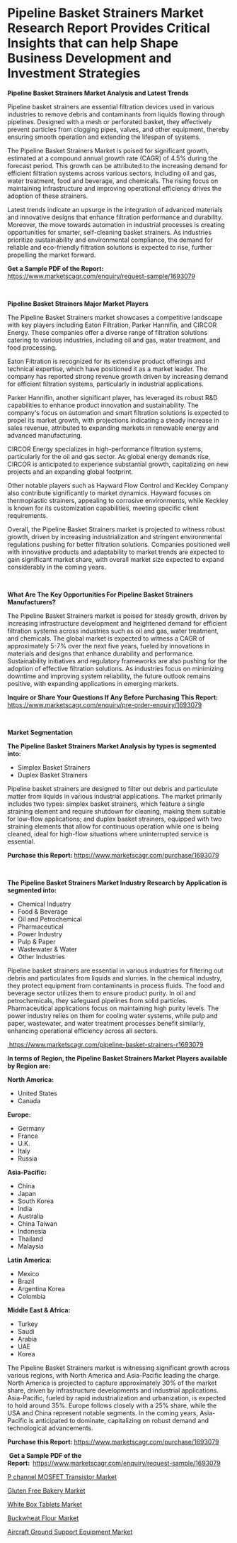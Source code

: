 <p><h1>Pipeline Basket Strainers Market Research Report Provides Critical Insights that can help Shape Business Development and Investment Strategies</h1></p><p><strong>Pipeline Basket Strainers Market Analysis and Latest Trends</strong></p>
<p><p>Pipeline basket strainers are essential filtration devices used in various industries to remove debris and contaminants from liquids flowing through pipelines. Designed with a mesh or perforated basket, they effectively prevent particles from clogging pipes, valves, and other equipment, thereby ensuring smooth operation and extending the lifespan of systems.</p><p>The Pipeline Basket Strainers Market is poised for significant growth, estimated at a compound annual growth rate (CAGR) of 4.5% during the forecast period. This growth can be attributed to the increasing demand for efficient filtration systems across various sectors, including oil and gas, water treatment, food and beverage, and chemicals. The rising focus on maintaining infrastructure and improving operational efficiency drives the adoption of these strainers.</p><p>Latest trends indicate an upsurge in the integration of advanced materials and innovative designs that enhance filtration performance and durability. Moreover, the move towards automation in industrial processes is creating opportunities for smarter, self-cleaning basket strainers. As industries prioritize sustainability and environmental compliance, the demand for reliable and eco-friendly filtration solutions is expected to rise, further propelling the market forward.</p></p>
<p><strong>Get a Sample PDF of the Report:&nbsp;</strong> <a href="https://www.marketscagr.com/enquiry/request-sample/1693079?utm_campaign=1610&utm_medium=2&utm_source=Github&utm_content=ia&utm_term=30102024&utm_id=pipeline-basket-strainers">https://www.marketscagr.com/enquiry/request-sample/1693079</a></p>
<p>&nbsp;</p>
<p><strong>Pipeline Basket Strainers Major Market Players</strong></p>
<p><p>The Pipeline Basket Strainers market showcases a competitive landscape with key players including Eaton Filtration, Parker Hannifin, and CIRCOR Energy. These companies offer a diverse range of filtration solutions catering to various industries, including oil and gas, water treatment, and food processing.</p><p>Eaton Filtration is recognized for its extensive product offerings and technical expertise, which have positioned it as a market leader. The company has reported strong revenue growth driven by increasing demand for efficient filtration systems, particularly in industrial applications.</p><p>Parker Hannifin, another significant player, has leveraged its robust R&D capabilities to enhance product innovation and sustainability. The company's focus on automation and smart filtration solutions is expected to propel its market growth, with projections indicating a steady increase in sales revenue, attributed to expanding markets in renewable energy and advanced manufacturing.</p><p>CIRCOR Energy specializes in high-performance filtration systems, particularly for the oil and gas sector. As global energy demands rise, CIRCOR is anticipated to experience substantial growth, capitalizing on new projects and an expanding global footprint.</p><p>Other notable players such as Hayward Flow Control and Keckley Company also contribute significantly to market dynamics. Hayward focuses on thermoplastic strainers, appealing to corrosive environments, while Keckley is known for its customization capabilities, meeting specific client requirements.</p><p>Overall, the Pipeline Basket Strainers market is projected to witness robust growth, driven by increasing industrialization and stringent environmental regulations pushing for better filtration solutions. Companies positioned well with innovative products and adaptability to market trends are expected to gain significant market share, with overall market size expected to expand considerably in the coming years.</p></p>
<p>&nbsp;</p>
<p><strong>What Are The Key Opportunities For Pipeline Basket Strainers Manufacturers?</strong></p>
<p><p>The Pipeline Basket Strainers market is poised for steady growth, driven by increasing infrastructure development and heightened demand for efficient filtration systems across industries such as oil and gas, water treatment, and chemicals. The global market is expected to witness a CAGR of approximately 5-7% over the next five years, fueled by innovations in materials and designs that enhance durability and performance. Sustainability initiatives and regulatory frameworks are also pushing for the adoption of effective filtration solutions. As industries focus on minimizing downtime and improving system reliability, the future outlook remains positive, with expanding applications in emerging markets.</p></p>
<p><strong>Inquire or Share Your Questions If Any Before Purchasing This Report:</strong> <a href="https://www.marketscagr.com/enquiry/pre-order-enquiry/1693079?utm_campaign=1610&utm_medium=2&utm_source=Github&utm_content=ia&utm_term=30102024&utm_id=pipeline-basket-strainers">https://www.marketscagr.com/enquiry/pre-order-enquiry/1693079</a></p>
<p>&nbsp;</p>
<p><strong>Market Segmentation</strong></p>
<p><strong>The Pipeline Basket Strainers Market Analysis by types is segmented into:</strong></p>
<p><ul><li>Simplex Basket Strainers</li><li>Duplex Basket Strainers</li></ul></p>
<p><p>Pipeline basket strainers are designed to filter out debris and particulate matter from liquids in various industrial applications. The market primarily includes two types: simplex basket strainers, which feature a single straining element and require shutdown for cleaning, making them suitable for low-flow applications; and duplex basket strainers, equipped with two straining elements that allow for continuous operation while one is being cleaned, ideal for high-flow situations where uninterrupted service is essential.</p></p>
<p><strong>Purchase this Report:&nbsp;</strong><a href="https://www.marketscagr.com/purchase/1693079?utm_campaign=1610&utm_medium=2&utm_source=Github&utm_content=ia&utm_term=30102024&utm_id=pipeline-basket-strainers">https://www.marketscagr.com/purchase/1693079</a></p>
<p>&nbsp;</p>
<p><strong>The Pipeline Basket Strainers Market Industry Research by Application is segmented into:</strong></p>
<p><ul><li>Chemical Industry</li><li>Food & Beverage</li><li>Oil and Petrochemical</li><li>Pharmaceutical</li><li>Power Industry</li><li>Pulp & Paper</li><li>Wastewater & Water</li><li>Other Industries</li></ul></p>
<p><p>Pipeline basket strainers are essential in various industries for filtering out debris and particulates from liquids and slurries. In the chemical industry, they protect equipment from contaminants in process fluids. The food and beverage sector utilizes them to ensure product purity. In oil and petrochemicals, they safeguard pipelines from solid particles. Pharmaceutical applications focus on maintaining high purity levels. The power industry relies on them for cooling water systems, while pulp and paper, wastewater, and water treatment processes benefit similarly, enhancing operational efficiency across all sectors.</p></p>
<p><a href="https://www.marketscagr.com/pipeline-basket-strainers-r1693079?utm_campaign=1610&utm_medium=2&utm_source=Github&utm_content=ia&utm_term=30102024&utm_id=pipeline-basket-strainers">&nbsp;https://www.marketscagr.com/pipeline-basket-strainers-r1693079</a></p>
<p><strong>In terms of Region, the Pipeline Basket Strainers Market Players available by Region are:</strong></p>
<p>
    <p> <strong> North America: </strong>
        <ul>
            <li>United States</li>
            <li>Canada</li>
        </ul>
        </p> 
    <p> <strong> Europe: </strong>
        <ul>
            <li>Germany</li>
            <li>France</li>
            <li>U.K.</li>
            <li>Italy</li>
            <li>Russia</li>
        </ul>
        </p> 
    <p> <strong> Asia-Pacific: </strong>
        <ul>
            <li>China</li>
            <li>Japan</li>
            <li>South Korea</li>
            <li>India</li>
            <li>Australia</li>
            <li>China Taiwan</li>
            <li>Indonesia</li>
            <li>Thailand</li>
            <li>Malaysia</li>
        </ul>
        </p> 
    <p> <strong> Latin America: </strong>
        <ul>
            <li>Mexico</li>
            <li>Brazil</li>
            <li>Argentina Korea</li>
            <li>Colombia</li>
        </ul>
        </p> 
    <p> <strong> Middle East & Africa: </strong>
        <ul>
            <li>Turkey</li>
            <li>Saudi</li>
            <li>Arabia</li>
            <li>UAE</li>
            <li>Korea</li>
        </ul>
    </p>
    </p>
<p><p>The Pipeline Basket Strainers market is witnessing significant growth across various regions, with North America and Asia-Pacific leading the charge. North America is projected to capture approximately 30% of the market share, driven by infrastructure developments and industrial applications. Asia-Pacific, fueled by rapid industrialization and urbanization, is expected to hold around 35%. Europe follows closely with a 25% share, while the USA and China represent notable segments. In the coming years, Asia-Pacific is anticipated to dominate, capitalizing on robust demand and technological advancements.</p></p>
<p><strong>Purchase this Report: </strong><a href="https://www.marketscagr.com/purchase/1693079?utm_campaign=1610&utm_medium=2&utm_source=Github&utm_content=ia&utm_term=30102024&utm_id=pipeline-basket-strainers">https://www.marketscagr.com/purchase/1693079</a></p>
<p>&nbsp;<strong>Get a Sample PDF of the Report:&nbsp;&nbsp;</strong><a href="https://www.marketscagr.com/enquiry/request-sample/1693079?utm_campaign=1610&utm_medium=2&utm_source=Github&utm_content=ia&utm_term=30102024&utm_id=pipeline-basket-strainers">https://www.marketscagr.com/enquiry/request-sample/1693079</a></p>
<p><strong></strong></p>
<p><p><a href="https://www.linkedin.com/pulse/p-channel-mosfet-transistor-market-trends-insights-type-likme?utm_campaign=1610&utm_medium=2&utm_source=Github&utm_content=ia&utm_term=30102024&utm_id=pipeline-basket-strainers">P channel MOSFET Transistor Market</a></p><p><a href="https://www.linkedin.com/pulse/gluten-free-bakery-revenue-growth-report-2024-2031-lxj7e?utm_campaign=1610&utm_medium=2&utm_source=Github&utm_content=ia&utm_term=30102024&utm_id=pipeline-basket-strainers">Gluten Free Bakery Market</a></p><p><a href="https://www.linkedin.com/pulse/white-box-tablets-market-innovations-trends-comprehensive-4yyee?utm_campaign=1610&utm_medium=2&utm_source=Github&utm_content=ia&utm_term=30102024&utm_id=pipeline-basket-strainers">White Box Tablets Market</a></p><p><a href="https://www.linkedin.com/pulse/buckwheat-flour-industry-forecast-market-shifts-strategic-umbre?utm_campaign=1610&utm_medium=2&utm_source=Github&utm_content=ia&utm_term=30102024&utm_id=pipeline-basket-strainers">Buckwheat Flour Market</a></p><p><a href="https://www.linkedin.com/pulse/aircraft-ground-support-equipment-market-global-regional-analysis-ytynf?utm_campaign=1610&utm_medium=2&utm_source=Github&utm_content=ia&utm_term=30102024&utm_id=pipeline-basket-strainers">Aircraft Ground Support Equipment Market</a></p></p>